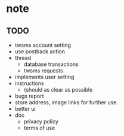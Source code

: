 # note

## TODO

- twsms account setting
- use postback action
- thread
  - database transactions
  - twsms requests
- implements user setting
- instructions
  - (should as clear as possible
- bugs report
- store address, image links for further use.
- better ui
- doc
  - privacy policy
  - terms of use
